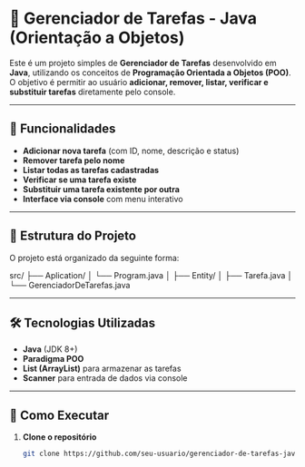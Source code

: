 # 📝 Gerenciador de Tarefas - Java (Orientação a Objetos)

Este é um projeto simples de **Gerenciador de Tarefas** desenvolvido em **Java**, utilizando os conceitos de **Programação Orientada a Objetos (POO)**.  
O objetivo é permitir ao usuário **adicionar, remover, listar, verificar e substituir tarefas** diretamente pelo console.

---

## 🚀 Funcionalidades

- **Adicionar nova tarefa** (com ID, nome, descrição e status)
- **Remover tarefa pelo nome**
- **Listar todas as tarefas cadastradas**
- **Verificar se uma tarefa existe**
- **Substituir uma tarefa existente por outra**
- **Interface via console** com menu interativo

---

## 📂 Estrutura do Projeto

O projeto está organizado da seguinte forma:

src/
├── Aplication/
│ └── Program.java 
│
├── Entity/
│ ├── Tarefa.java 
│ └── GerenciadorDeTarefas.java 


---

## 🛠️ Tecnologias Utilizadas

- **Java** (JDK 8+)
- **Paradigma POO**
- **List (ArrayList)** para armazenar as tarefas
- **Scanner** para entrada de dados via console

---

## 📜 Como Executar

1. **Clone o repositório**
   ```bash
   git clone https://github.com/seu-usuario/gerenciador-de-tarefas-java.git
